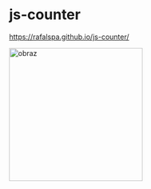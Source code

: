 # js-counter
https://rafalspa.github.io/js-counter/

<img width="267" alt="obraz" src="https://user-images.githubusercontent.com/120196269/224539240-029832fb-771c-40f5-91eb-996d329f7a79.png">
